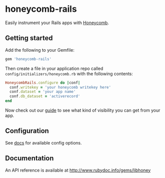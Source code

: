 # honeycomb-rails

Easily instrument your Rails apps with [Honeycomb](https://honeycomb.io).

## Getting started

Add the following to your Gemfile:

```ruby
gem 'honeycomb-rails'
```

Then create a file in your application repo called `config/initializers/honeycomb.rb` with the following contents:

```ruby
HoneycombRails.configure do |conf|
  conf.writekey = 'your honeycomb writekey here'
  conf.dataset = 'your app name'
  conf.db_dataset = 'activerecord'
end
```

Now check out our [guide](https://honeycomb.io/docs/guides/rails/) to see what kind of visibility you can get from your app.

## Configuration

See [docs](http://www.rubydoc.info/gems/honeycomb-rails/HoneycombRails/Config) for available config options.

## Documentation

An API reference is available at http://www.rubydoc.info/gems/libhoney

